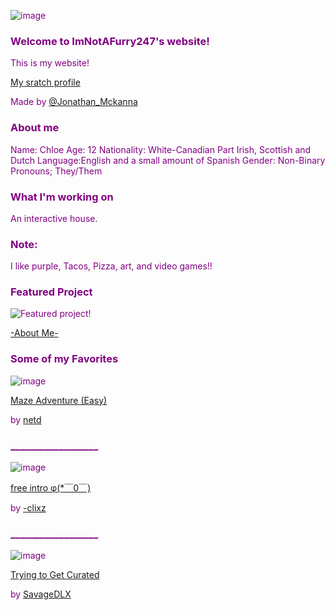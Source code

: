 <span style="color:purple"> 

![image](https://user-images.githubusercontent.com/90731782/159119479-3985c6c3-5d85-4771-8168-d09ed9fff9f8.png)

### Welcome to ImNotAFurry247's website!
This is my website!

[My sratch profile](https://scratch.mit.edu/users/ImNotAFurry247/)

Made by [@Jonathan_Mckanna](https://scratch.mit.edu/users/Jonathan_Mckanna/)

### About me
Name: Chloe
Age: 12
Nationality: White-Canadian Part Irish, Scottish and Dutch
Language:English and a small amount of Spanish
Gender: Non-Binary
Pronouns; They/Them

### What I'm working on
An interactive house.

### Note:
I like purple, Tacos, Pizza, art, and video games!!

### Featured Project

<img src="https://cdn2.scratch.mit.edu/get_image/project/651721251_282x210.png" alt="Featured project"/>!

[-About Me-](https://scratch.mit.edu/projects/651721251/)

### Some of my Favorites

![image](https://user-images.githubusercontent.com/90731782/159119741-ecbe1974-b599-41d8-9fb9-0ef4c8f5309a.png)


[Maze Adventure (Easy)](https://scratch.mit.edu/projects/639712278/)

by [netd](https://scratch.mit.edu/users/netd)
### __________________
![image](https://user-images.githubusercontent.com/90731782/159119835-949e9521-c0d8-4aac-9ed1-ae568c7eec25.png)


[free intro φ(*￣0￣)](https://scratch.mit.edu/projects/662156275/)

by [-clixz](https://scratch.mit.edu/users/-clixz)
### __________________
![image](https://user-images.githubusercontent.com/90731782/159119943-68c94636-e6a6-4fb5-8443-5624c25cb70a.png)


[Trying to Get Curated](https://scratch.mit.edu/projects/559564521/)

by [SavageDLX](https://scratch.mit.edu/users/SavageDLX/)
